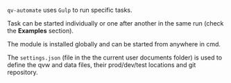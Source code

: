 `qv-automate` uses `Gulp` to run specific tasks. 

Task can be started individually or one after another in the same run (check the **Examples** section). 

The module is installed globally and can be started from anywhere in cmd. 

The `settings.json` (file in the the current user documents folder) is used to define the qvw and data files, their prod/dev/test locations and git repository.   